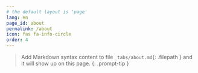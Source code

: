 ```yaml
---
# the default layout is 'page'
lang: en
page_id: about
permalink: /about
icon: fas fa-info-circle
order: 4
---
```


> Add Markdown syntax content to file `_tabs/about.md`{: .filepath } and it will show up on this page.
{: .prompt-tip }
